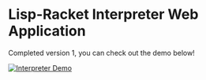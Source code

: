 # Lisp-Racket Interpreter Web Application

Completed version 1, you can check out the demo below!

[![Interpreter Demo](https://img.youtube.com/vi/_oXB38cosXI/0.jpg)](https://www.youtube.com/watch?v=_oXB38cosXI)

